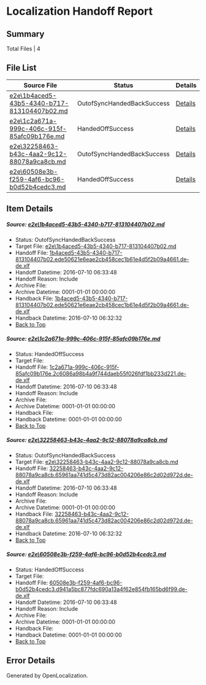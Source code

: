 # <a name='report-top'></a> Localization Handoff Report

## Summary
 Total Files | 4

## File List
 Source File | Status | Details 
 ----------- | ------ | ------- 
 [e2e\1b4aced5-43b5-4340-b717-813104407b02.md](https://github.com/OpenLocalizationTestOrg/oltest/blob/21241e6734069bf79becb670f57e79bc34970f25/e2e/1b4aced5-43b5-4340-b717-813104407b02.md) | OutofSyncHandedBackSuccess | [Details](#98147e8404b28bf1e982e607b0d3b73297e324911)
 [e2e\1c2a671a-999c-406c-915f-85afc09b176e.md](https://github.com/OpenLocalizationTestOrg/oltest/blob/3c877432afe136d44901960036027d76c77065eb/e2e/1c2a671a-999c-406c-915f-85afc09b176e.md) | HandedOffSuccess | [Details](#9b633d29597d7676a21b5b64c2cc9f097f7c08482)
 [e2e\32258463-b43c-4aa2-9c12-88078a9ca8cb.md](https://github.com/OpenLocalizationTestOrg/oltest/blob/21241e6734069bf79becb670f57e79bc34970f25/e2e/32258463-b43c-4aa2-9c12-88078a9ca8cb.md) | OutofSyncHandedBackSuccess | [Details](#afaae17f4b5b8d2d432a8d67aa185789fc91c7f63)
 [e2e\60508e3b-f259-4af6-bc96-b0d52b4cedc3.md](https://github.com/OpenLocalizationTestOrg/oltest/blob/3c877432afe136d44901960036027d76c77065eb/e2e/60508e3b-f259-4af6-bc96-b0d52b4cedc3.md) | HandedOffSuccess | [Details](#b18b72773bf7d9bf100346b8d32d09a87cf6e3325)

## Item Details
##### <a name='98147e8404b28bf1e982e607b0d3b73297e324911'></a> Source: [e2e\1b4aced5-43b5-4340-b717-813104407b02.md](https://github.com/OpenLocalizationTestOrg/oltest/blob/21241e6734069bf79becb670f57e79bc34970f25/e2e/1b4aced5-43b5-4340-b717-813104407b02.md)
* Status: OutofSyncHandedBackSuccess
* Target File: [e2e\1b4aced5-43b5-4340-b717-813104407b02.md](https://github.com/OpenLocalizationTestOrg/oltest-dede-fly/blob/a53d4d58ecebe2e5e7152745bc82d6cb6757c389/e2e/1b4aced5-43b5-4340-b717-813104407b02.md)
* Handoff File: [1b4aced5-43b5-4340-b717-813104407b02.ede50621e6eae2cb458cec1b61e4d5f2b09a4661.de-de.xlf](https://github.com/OpenLocalizationTestOrg/olhandoff-e2e/blob/e96d1ac18a568d9cfdf777171be55290f420b2d7/ol-handoff/OpenLocalizationTestOrg/oltest-dede-fly/ci/low/1b4aced5-43b5-4340-b717-813104407b02.ede50621e6eae2cb458cec1b61e4d5f2b09a4661.de-de.xlf)
* Handoff Datetime: 2016-07-10 06:33:48
* Handoff Reason: Include
* Archive File: 
* Archive Datetime: 0001-01-01 00:00:00
* Handback File: [1b4aced5-43b5-4340-b717-813104407b02.ede50621e6eae2cb458cec1b61e4d5f2b09a4661.de-de.xlf](https://github.com/OpenLocalizationTestOrg/olhandback-e2e/blob/5cb559a4ea36b8557afc1f0266e6cdf523b46b5f/ol-handback/OpenLocalizationTestOrg/oltest-dede-fly/ci/high/1b4aced5-43b5-4340-b717-813104407b02.ede50621e6eae2cb458cec1b61e4d5f2b09a4661.de-de.xlf)
* Handback Datetime: 2016-07-10 06:32:32
* [Back to Top](#report-top)

##### <a name='9b633d29597d7676a21b5b64c2cc9f097f7c08482'></a> Source: [e2e\1c2a671a-999c-406c-915f-85afc09b176e.md](https://github.com/OpenLocalizationTestOrg/oltest/blob/3c877432afe136d44901960036027d76c77065eb/e2e/1c2a671a-999c-406c-915f-85afc09b176e.md)
* Status: HandedOffSuccess
* Target File: 
* Handoff File: [1c2a671a-999c-406c-915f-85afc09b176e.2c6086a98b4a9f744daeb55f026fdf1bb233d221.de-de.xlf](https://github.com/OpenLocalizationTestOrg/olhandoff-e2e/blob/e96d1ac18a568d9cfdf777171be55290f420b2d7/ol-handoff/OpenLocalizationTestOrg/oltest-dede-fly/ci/low/1c2a671a-999c-406c-915f-85afc09b176e.2c6086a98b4a9f744daeb55f026fdf1bb233d221.de-de.xlf)
* Handoff Datetime: 2016-07-10 06:33:48
* Handoff Reason: Include
* Archive File: 
* Archive Datetime: 0001-01-01 00:00:00
* Handback File: 
* Handback Datetime: 0001-01-01 00:00:00
* [Back to Top](#report-top)

##### <a name='afaae17f4b5b8d2d432a8d67aa185789fc91c7f63'></a> Source: [e2e\32258463-b43c-4aa2-9c12-88078a9ca8cb.md](https://github.com/OpenLocalizationTestOrg/oltest/blob/21241e6734069bf79becb670f57e79bc34970f25/e2e/32258463-b43c-4aa2-9c12-88078a9ca8cb.md)
* Status: OutofSyncHandedBackSuccess
* Target File: [e2e\32258463-b43c-4aa2-9c12-88078a9ca8cb.md](https://github.com/OpenLocalizationTestOrg/oltest-dede-fly/blob/a53d4d58ecebe2e5e7152745bc82d6cb6757c389/e2e/32258463-b43c-4aa2-9c12-88078a9ca8cb.md)
* Handoff File: [32258463-b43c-4aa2-9c12-88078a9ca8cb.65961aa741d5c473d82ac004206e86c2d02d972d.de-de.xlf](https://github.com/OpenLocalizationTestOrg/olhandoff-e2e/blob/e96d1ac18a568d9cfdf777171be55290f420b2d7/ol-handoff/OpenLocalizationTestOrg/oltest-dede-fly/ci/low/32258463-b43c-4aa2-9c12-88078a9ca8cb.65961aa741d5c473d82ac004206e86c2d02d972d.de-de.xlf)
* Handoff Datetime: 2016-07-10 06:33:48
* Handoff Reason: Include
* Archive File: 
* Archive Datetime: 0001-01-01 00:00:00
* Handback File: [32258463-b43c-4aa2-9c12-88078a9ca8cb.65961aa741d5c473d82ac004206e86c2d02d972d.de-de.xlf](https://github.com/OpenLocalizationTestOrg/olhandback-e2e/blob/5cb559a4ea36b8557afc1f0266e6cdf523b46b5f/ol-handback/OpenLocalizationTestOrg/oltest-dede-fly/ci/high/32258463-b43c-4aa2-9c12-88078a9ca8cb.65961aa741d5c473d82ac004206e86c2d02d972d.de-de.xlf)
* Handback Datetime: 2016-07-10 06:32:32
* [Back to Top](#report-top)

##### <a name='b18b72773bf7d9bf100346b8d32d09a87cf6e3325'></a> Source: [e2e\60508e3b-f259-4af6-bc96-b0d52b4cedc3.md](https://github.com/OpenLocalizationTestOrg/oltest/blob/3c877432afe136d44901960036027d76c77065eb/e2e/60508e3b-f259-4af6-bc96-b0d52b4cedc3.md)
* Status: HandedOffSuccess
* Target File: 
* Handoff File: [60508e3b-f259-4af6-bc96-b0d52b4cedc3.d941a5bc877fdc690a13a4f62e854fb165bd6f99.de-de.xlf](https://github.com/OpenLocalizationTestOrg/olhandoff-e2e/blob/e96d1ac18a568d9cfdf777171be55290f420b2d7/ol-handoff/OpenLocalizationTestOrg/oltest-dede-fly/ci/low/60508e3b-f259-4af6-bc96-b0d52b4cedc3.d941a5bc877fdc690a13a4f62e854fb165bd6f99.de-de.xlf)
* Handoff Datetime: 2016-07-10 06:33:48
* Handoff Reason: Include
* Archive File: 
* Archive Datetime: 0001-01-01 00:00:00
* Handback File: 
* Handback Datetime: 0001-01-01 00:00:00
* [Back to Top](#report-top)


## Error Details

Generated by OpenLocalization.
